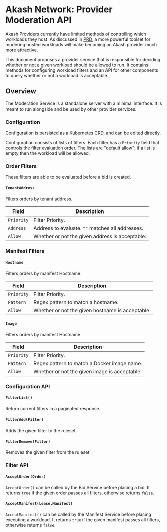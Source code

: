 # Akash Network: Provider Moderation API

Akash Providers currently have limited methods of controlling
which workloads they host.  As discussed in [PRD](prd),
a more powerful toolset for modering hosted workloads will
make becoming an Akash provider much more attractive.

This document proposes a provider service that is
responsible for deciding whether or not a given
workload should be allowed to run.  It contains
methods for configuring workload filters
and an API for other components to query
whether or not a workload is acceptable.

## Overview

The Moderation Service is a standalone server with a minimal interface.
It is meant to run alongside and be used by other provider services.

### Configuration

Configuration is persisted as a Kubernetes CRD, and can be edited
directly.

Configuration consists of lists of filters.  Each filter has a `Priority` field
that controls the filter evaluation order.  The lists are "default allow";
if a list is empty then the workload will be allowed.

### Order Filters

These filters are able to be evaluated before a bid is created.

#### `TenantAddress`

Filters orders by tenant address.

|Field|Description|
|---|---|
|`Priority`| Filter Priority. |
|`Address`|Address to evaluate.  `""` matches all addresses.|
|`Allow`|Whether or not the given address is acceptable.|

### Manifest Filters

#### `Hostname`

Filters orders by manifest Hostname.

|Field|Description|
|---|---|
|`Priority`| Filter Priority.|
|`Pattern`|Regex pattern to match a hostname.|
|`Allow`|Whether or not the given hostname is acceptable.|

#### `Image`

Filters orders by manifest Hostname.

|Field|Description|
|---|---|
|`Priority`| Filter Priority.|
|`Pattern`|Regex pattern to match a Docker image name.|
|`Allow`|Whether or not the given image is acceptable.|

### Configuration API

#### `FilterList()`

Return current filters in a paginated response.

#### `FilterAdd(Filter)`

Adds the given filter to the ruleset.

#### `FilterRemove(Filter)`

Removes the given filter from the ruleset.

### Filter API

#### `AcceptOrder(Order)`

`AcceptOrder()` can be called by the Bid Service before
placing a bid. It returns `true` if the given order passes all filters,
otherwise returns `false`.

#### `AcceptManifest(Lease,Manifest)`

`AcceptManifest()` can be called by the Manifest Service before
placing executing a workload. It returns `true` if the given manifest passes all filters,
otherwise returns `false`.
